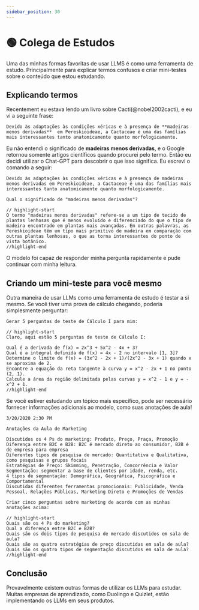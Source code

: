 ```yaml
---
sidebar_position: 30
---
```


# 🟢 Colega de Estudos

Uma das minhas formas favoritas de usar LLMS é como uma ferramenta de estudo. Principalmente para explicar termos confusos e criar mini-testes sobre o conteúdo que estou estudando.

## Explicando termos

Recentement eu estava lendo um livro sobre Cacti(@nobel2002cacti), e eu vi a seguinte frase:

```text
Devido às adaptações às condições xéricas e à presença de **madeiras menos derivadas**  em Pereskioideae, a Cactaceae é uma das famílias mais interessantes tanto anatomicamente quanto morfologicamente. 
```

Eu não entendi o significado de **madeiras menos derivadas**, e o Google retornou somente artigos científicos quando procurei pelo termo. Então eu decidi utilizar o Chat-GPT para descobrir o que isso significa. Eu escrevi o comando a seguir:

```text
Devido às adaptações às condições xéricas e à presença de madeiras menos derivadas em Pereskioideae, a Cactaceae é uma das famílias mais interessantes tanto anatomicamente quanto morfologicamente.

Qual o significado de "madeiras menos derivadas"?

// highlight-start
O termo "madeiras menos derivadas" refere-se a um tipo de tecido de plantas lenhosas que é menos evoluído e diferenciado do que o tipo de madeira encontrado em plantas mais avançadas. Em outras palavras, as Pereskioideae têm um tipo mais primitivo de madeira em comparação com outras plantas lenhosas, o que as torna interessantes do ponto de vista botânico.
//highlight-end
```

O modelo foi capaz de responder minha pergunta rapidamente e pude continuar com minha leitura.

## Criando um mini-teste para você mesmo

Outra maneira de usar LLMs como uma ferramenta de estudo é testar a si mesmo. Se você tiver uma prova de cálculo chegando, poderia simplesmente perguntar:

```text
Gerar 5 perguntas de teste de Cálculo I para mim:

// highlight-start
Claro, aqui estão 5 perguntas de teste de Cálculo I:

Qual é a derivada de f(x) = 2x^3 + 5x^2 - 4x + 3?
Qual é a integral definida de f(x) = 4x - 2 no intervalo [1, 3]?
Determine o limite de f(x) = (3x^2 - 2x + 1)/(2x^2 - 3x + 1) quando x se aproxima de 2.
Encontre a equação da reta tangente à curva y = x^2 - 2x + 1 no ponto (2, 1).
Calcule a área da região delimitada pelas curvas y = x^2 - 1 e y = -x^2 + 1.
//highlight-end
```

Se você estiver estudando um tópico mais específico, pode ser necessário fornecer informações adicionais ao modelo, como suas anotações de aula!

```text
3/20/2020 2:30 PM

Anotações da Aula de Marketing

Discutidos os 4 Ps do marketing: Produto, Preço, Praça, Promoção
Diferença entre B2C e B2B: B2C é mercado direto ao consumidor, B2B é de empresa para empresa
Diferentes tipos de pesquisa de mercado: Quantitativa e Qualitativa, como pesquisas e grupos focais
Estratégias de Preço: Skimming, Penetração, Concorrência e Valor
Segmentação: segmentar a base de clientes por idade, renda, etc.
4 tipos de segmentação: Demográfica, Geográfica, Psicográfica e Comportamental
Discutidas diferentes ferramentas promocionais: Publicidade, Venda Pessoal, Relações Públicas, Marketing Direto e Promoções de Vendas

Criar cinco perguntas sobre marketing de acordo com as minhas anotações acima:

// highlight-start
Quais são os 4 Ps do marketing?
Qual a diferença entre B2C e B2B?
Quais são os dois tipos de pesquisa de mercado discutidos em sala de aula?
Quais são as quatro estratégias de preço discutidas em sala de aula?
Quais são os quatro tipos de segmentação discutidos em sala de aula?
//highlight-end
```

## Conclusão

Provavelmente existem outras formas de utilizar os LLMs para estudar. Muitas empresas de aprendizado, como Duolingo e Quizlet, estão implementando os LLMs em seus produtos.